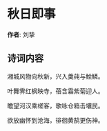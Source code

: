 # 秋日即事

**作者**: 刘挚

## 诗词内容

湘城风物向秋新，兴入羮莼与鲙鳞。

叶舞霁红枫映寺，蓓含霜紫菊迎人。

瞻望河汉乘槎客，歌咏仓箱击壤民。

欲放幽怀到沧海，徘徊黄鹄更伤神。

